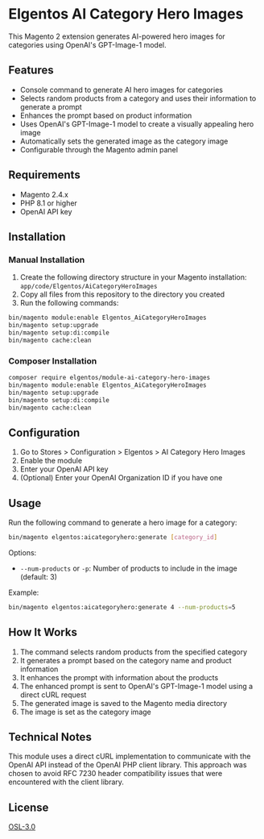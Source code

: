 # Elgentos AI Category Hero Images

This Magento 2 extension generates AI-powered hero images for categories using OpenAI's GPT-Image-1 model.

## Features

- Console command to generate AI hero images for categories
- Selects random products from a category and uses their information to generate a prompt
- Enhances the prompt based on product information
- Uses OpenAI's GPT-Image-1 model to create a visually appealing hero image
- Automatically sets the generated image as the category image
- Configurable through the Magento admin panel

## Requirements

- Magento 2.4.x
- PHP 8.1 or higher
- OpenAI API key

## Installation

### Manual Installation

1. Create the following directory structure in your Magento installation: `app/code/Elgentos/AiCategoryHeroImages`
2. Copy all files from this repository to the directory you created
3. Run the following commands:

```bash
bin/magento module:enable Elgentos_AiCategoryHeroImages
bin/magento setup:upgrade
bin/magento setup:di:compile
bin/magento cache:clean
```

### Composer Installation

```bash
composer require elgentos/module-ai-category-hero-images
bin/magento module:enable Elgentos_AiCategoryHeroImages
bin/magento setup:upgrade
bin/magento setup:di:compile
bin/magento cache:clean
```

## Configuration

1. Go to Stores > Configuration > Elgentos > AI Category Hero Images
2. Enable the module
3. Enter your OpenAI API key
4. (Optional) Enter your OpenAI Organization ID if you have one

## Usage

Run the following command to generate a hero image for a category:

```bash
bin/magento elgentos:aicategoryhero:generate [category_id]
```

Options:
- `--num-products` or `-p`: Number of products to include in the image (default: 3)

Example:
```bash
bin/magento elgentos:aicategoryhero:generate 4 --num-products=5
```

## How It Works

1. The command selects random products from the specified category
2. It generates a prompt based on the category name and product information
3. It enhances the prompt with information about the products
4. The enhanced prompt is sent to OpenAI's GPT-Image-1 model using a direct cURL request
5. The generated image is saved to the Magento media directory
6. The image is set as the category image

## Technical Notes

This module uses a direct cURL implementation to communicate with the OpenAI API instead of the OpenAI PHP client library. This approach was chosen to avoid RFC 7230 header compatibility issues that were encountered with the client library.

## License

[OSL-3.0](https://opensource.org/licenses/OSL-3.0)
